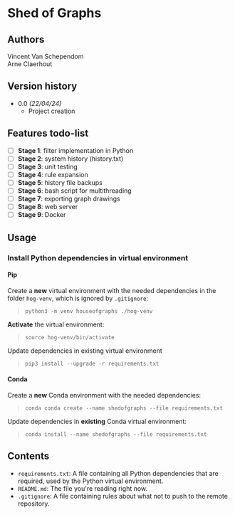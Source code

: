 # Shed of Graphs

## Authors

Vincent Van Schependom  
Arne Claerhout

## Version history

- 0.0 _(22/04/24)_
  - Project creation

## Features todo-list

- [ ] **Stage 1**: filter implementation in Python
- [ ] **Stage 2**: system history (history.txt)
- [ ] **Stage 3**: unit testing
- [ ] **Stage 4**: rule expansion
- [ ] **Stage 5**: history file backups
- [ ] **Stage 6**: bash script for multithreading
- [ ] **Stage 7**: exporting graph drawings
- [ ] **Stage 8**: web server
- [ ] **Stage 9**: Docker

## Usage

### Install Python dependencies in virtual environment

#### Pip

Create a **new** virtual environment with the needed dependencies in the folder `hog-venv`, which is ignored by `.gitignore`:

> `python3 -m venv houseofgraphs ./hog-venv`

**Activate** the virtual environment:

> `source hog-venv/bin/activate`

Update dependencies in existing virtual environment

> `pip3 install --upgrade -r requirements.txt`

#### Conda

Create a **new** Conda environment with the needed dependencies:

> `conda conda create --name shedofgraphs --file requirements.txt`

Update dependencies in **existing** Conda virtual environment:

> `conda install --name shedofgraphs --file requirements.txt`

## Contents

- `requirements.txt`:
  A file containing all Python dependencies that are required, used by the Python virtual environment.
- `README.md`:
  The file you're reading right now.
- `.gitignore`:
  A file containing rules about what not to push to the remote repository.
